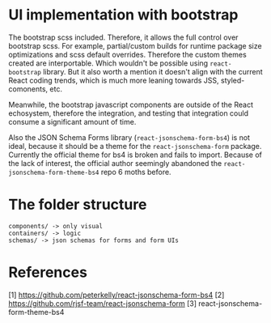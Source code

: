 # UI implementation with bootstrap

The bootstrap scss included. Therefore, it allows the full control over bootstrap scss. For example, partial/custom builds for runtime package size optimizations and scss default overrides. Therefore the custom themes created are interportable. Which wouldn't be possible using `react-bootstrap` library. But it also worth a mention it doesn't align with the current React coding trends, which is much more leaning towards JSS, styled-comonents, etc.

Meanwhile, the bootstrap javascript components are outside of
the React echosystem, therefore the integration, and testing that integration could consume a significant amount of time.

Also the JSON Schema Forms library (`react-jsonschema-form-bs4`) is not ideal, because it should be a theme for the `react-jsonschema-form` package. Currently the official theme for bs4 is broken and fails to import. Because of the lack of interest, the official author seemingly abandoned the `react-jsonschema-form-theme-bs4` repo 6 moths before.

# The folder structure

```
components/ -> only visual
containers/ -> logic
schemas/ -> json schemas for forms and form UIs

```

# References

[1] https://github.com/peterkelly/react-jsonschema-form-bs4
[2] https://github.com/rjsf-team/react-jsonschema-form
[3] react-jsonschema-form-theme-bs4
